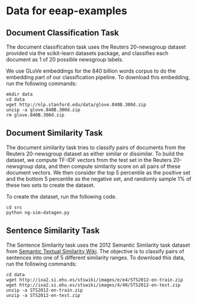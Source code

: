 # Data for eeap-examples

## Document Classification Task

The document classification task uses the Reuters 20-newsgroup dataset provided via the scikit-learn datasets package, and classifies each document as 1 of 20 possible newsgroup labels.

We use GLoVe embeddings for the 840 billion words corpus to do the embedding part of our classification pipeline. To download this embedding, run the following commands:

    mkdir data
    cd data
    wget http://nlp.stanford.edu/data/glove.840B.300d.zip
    unzip -a glove.840B.300d.zip
    rm glove.840B.300d.zip

## Document Similarity Task

The document similarity task tries to classify pairs of documents from the Reuters 20-newsgroup dataset as either similar or dissimilar. To build the dataset, we compute TF-IDF vectors from the test set in the Reuters 20-newsgroup data, and then compute similarity score on all pairs of these document vectors. We then consider the top 5 percentile as the positive set and the bottom 5 percentile as the negative set, and randomly sample 1% of these two sets to create the dataset.

To create the dataset, run the following code.

    cd src
    python ng-sim-datagen.py


## Sentence Similarity Task

The Sentence Similarity task uses the 2012 Semantic Similarity task dataset from [Semantic Textual Similarity Wiki](http://ixa2.si.ehu.es/stswiki/index.php/Main_Page). The objective is to classify pairs of sentences into one of 5 different similarity ranges. To download this data, run the following commands:

    cd data
    wget http://ixa2.si.ehu.es/stswiki/images/e/e4/STS2012-en-train.zip
    wget http://ixa2.si.ehu.es/stswiki/images/4/40/STS2012-en-test.zip
    unzip -a STS2012-en-train.zip
    unzip -a STS2012-en-test.zip


